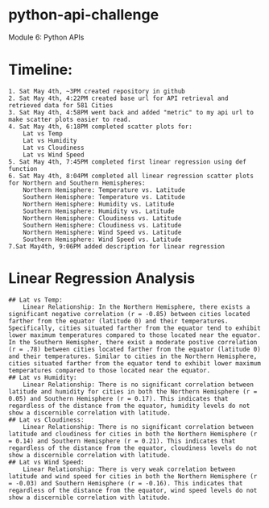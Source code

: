 # python-api-challenge
Module 6: Python APIs
# Timeline:
    1. Sat May 4th, ~3PM created repository in github
    2. Sat May 4th, 4:22PM created base url for API retrieval and retrieved data for 581 Cities
    3. Sat May 4th, 4:58PM went back and added "metric" to my api url to make scatter plots easier to read. 
    4. Sat May 4th, 6:18PM completed scatter plots for:
        Lat vs Temp
        Lat vs Humidity
        Lat vs Cloudiness
        Lat vs Wind Speed
    5. Sat May 4th, 7:45PM completed first linear regression using def function
    6. Sat May 4th, 8:04PM completed all linear regression scatter plots for Northern and Southern Hemispheres:
        Northern Hemisphere: Temperature vs. Latitude
        Southern Hemisphere: Temperature vs. Latitude
        Northern Hemisphere: Humidity vs. Latitude
        Southern Hemisphere: Humidity vs. Latitude
        Northern Hemisphere: Cloudiness vs. Latitude
        Southern Hemisphere: Cloudiness vs. Latitude
        Northern Hemisphere: Wind Speed vs. Latitude
        Southern Hemisphere: Wind Speed vs. Latitude
    7.Sat May4th, 9:06PM added description for linear regression
       
# Linear Regression Analysis
    ## Lat vs Temp: 
        Linear Relationship: In the Northern Hemisphere, there exists a significant negative correlation (r = -0.85) between cities located farther from the equator (latitude 0) and their temperatures. Specifically, cities situated farther from the equator tend to exhibit lower maximum temperatures compared to those located near the equator. In the Southern Hemispher, there exist a moderate postive correlation (r = .78) between cities located farther from the equator (latitude 0) and their temperatures. Similar to cities in the Northern Hemisphere, cities situated farther from the equator tend to exhibit lower maximum temperatures compared to those located near the equator.
    ## Lat vs Humidity:
        Linear Relationship: There is no significant correlation between latitude and humidity for cities in both the Northern Hemisphere (r = 0.05) and Southern Hemisphere (r = 0.17). This indicates that regardless of the distance from the equator, humidity levels do not show a discernible correlation with latitude.
    ## Lat vs Cloudiness: 
        Linear Relationship: There is no significant correlation between latitude and cloudiness for cities in both the Northern Hemisphere (r = 0.14) and Southern Hemisphere (r = 0.21). This indicates that regardless of the distance from the equator, cloudiness levels do not show a discernible correlation with latitude.
    ## Lat vs Wind Speed: 
        Linear Relationship: There is very weak correlation between latitude and wind speed for cities in both the Northern Hemisphere (r = -0.03) and Southern Hemisphere (r = -0.16). This indicates that regardless of the distance from the equator, wind speed levels do not show a discernible correlation with latitude.
    